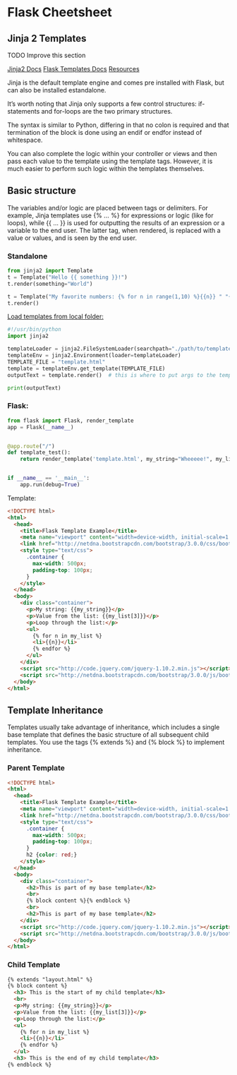 # Flask Cheetsheet

## Jinja 2 Templates

TODO Improve this section

[Jinja2 Docs](https://jinja.palletsprojects.com/en/2.11.x/)
[Flask Templates Docs](https://flask.palletsprojects.com/en/1.1.x/tutorial/templates/)
[Resources](https://realpython.com/primer-on-jinja-templating/)

Jinja is the default template engine and comes pre installed with Flask, but can also be installed estandalone.

It’s worth noting that Jinja only supports a few control structures: if-statements and for-loops are the two primary structures.

The syntax is similar to Python, differing in that no colon is required and that termination of the block is done using an endif or endfor instead of whitespace.

You can also complete the logic within your controller or views and then pass each value to the template using the template tags. However, it is much easier to perform such logic within the templates themselves.

## Basic structure

The variables and/or logic are placed between tags or delimiters. For example, Jinja templates use {% ... %} for expressions or logic (like for loops), while {{ ... }} is used for outputting the results of an expression or a variable to the end user. The latter tag, when rendered, is replaced with a value or values, and is seen by the end user.

### Standalone

```Python
from jinja2 import Template
t = Template("Hello {{ something }}!")
t.render(something="World")

t = Template("My favorite numbers: {% for n in range(1,10) %}{{n}} " "{% endfor %}")
t.render()
```

[Load templates from local folder:](https://stackoverflow.com/questions/38642557/how-to-load-jinja-template-directly-from-filesystem)

```Python
#!/usr/bin/python
import jinja2

templateLoader = jinja2.FileSystemLoader(searchpath="./path/to/template/folder")
templateEnv = jinja2.Environment(loader=templateLoader)
TEMPLATE_FILE = "template.html"
template = templateEnv.get_template(TEMPLATE_FILE)
outputText = template.render()  # this is where to put args to the template renderer

print(outputText)
```

### Flask:

```Python
from flask import Flask, render_template
app = Flask(__name__)


@app.route("/")
def template_test():
    return render_template('template.html', my_string="Wheeeee!", my_list=[0,1,2,3,4,5])


if __name__ == '__main__':
    app.run(debug=True)
```

Template:

```HTML
<!DOCTYPE html>
<html>
  <head>
    <title>Flask Template Example</title>
    <meta name="viewport" content="width=device-width, initial-scale=1.0">
    <link href="http://netdna.bootstrapcdn.com/bootstrap/3.0.0/css/bootstrap.min.css" rel="stylesheet" media="screen">
    <style type="text/css">
      .container {
        max-width: 500px;
        padding-top: 100px;
      }
    </style>
  </head>
  <body>
    <div class="container">
      <p>My string: {{my_string}}</p>
      <p>Value from the list: {{my_list[3]}}</p>
      <p>Loop through the list:</p>
      <ul>
        {% for n in my_list %}
        <li>{{n}}</li>
        {% endfor %}
      </ul>
    </div>
    <script src="http://code.jquery.com/jquery-1.10.2.min.js"></script>
    <script src="http://netdna.bootstrapcdn.com/bootstrap/3.0.0/js/bootstrap.min.js"></script>
  </body>
</html>
```

## Template Inheritance

Templates usually take advantage of inheritance, which includes a single base template that defines the basic structure of all subsequent child templates. You use the tags {% extends %} and {% block %} to implement inheritance.

### Parent Template

```HTML
<!DOCTYPE html>
<html>
  <head>
    <title>Flask Template Example</title>
    <meta name="viewport" content="width=device-width, initial-scale=1.0">
    <link href="http://netdna.bootstrapcdn.com/bootstrap/3.0.0/css/bootstrap.min.css" rel="stylesheet" media="screen">
    <style type="text/css">
      .container {
        max-width: 500px;
        padding-top: 100px;
      }
      h2 {color: red;}
    </style>
  </head>
  <body>
    <div class="container">
      <h2>This is part of my base template</h2>
      <br>
      {% block content %}{% endblock %}
      <br>
      <h2>This is part of my base template</h2>
    </div>
    <script src="http://code.jquery.com/jquery-1.10.2.min.js"></script>
    <script src="http://netdna.bootstrapcdn.com/bootstrap/3.0.0/js/bootstrap.min.js"></script>
  </body>
</html>
```

### Child Template

```HTML
{% extends "layout.html" %}
{% block content %}
  <h3> This is the start of my child template</h3>
  <br>
  <p>My string: {{my_string}}</p>
  <p>Value from the list: {{my_list[3]}}</p>
  <p>Loop through the list:</p>
  <ul>
    {% for n in my_list %}
    <li>{{n}}</li>
    {% endfor %}
  </ul>
  <h3> This is the end of my child template</h3>
{% endblock %}
```